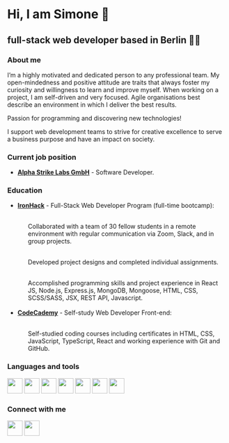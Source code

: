 <h1>Hi, I am <strong>Simone</strong> 👋</h1>
<h2>full-stack web developer based in Berlin 👨‍💻</h2> 

### About me 

I’m a highly motivated and dedicated person to any professional team. My open-mindedness and positive attitude are traits that always foster my curiosity and willingness to learn and improve myself. When working on a project, I am self-driven and very focused. Agile organisations best describe an environment in which I deliver the best results.

Passion for programming and discovering new technologies!

I support web development teams to strive for creative excellence to serve a business purpose and have an impact on society.

###  Current job position

<ul>
        <li>
<a href="https://www.alphastrike.io"><b>Alpha Strike Labs GmbH</b></a> - Software Developer.
        </li>
</ul>

### Education

<ul>
<li><a href="https://www.ironhack.com"><b>IronHack</b></a> - Full-Stack Web Developer Program (full-time bootcamp):<br></li><br>
<ol>Collaborated with a team of 30 fellow students in a remote environment with regular communication via Zoom, Slack, and in group projects.<br></ol> <br>
<ol>Developed project designs and completed individual assignments.<br></ol><br>
<ol>Accomplished programming skills and project experience in React JS, Node.js, Express.js, MongoDB, Mongoose, HTML, CSS, SCSS/SASS, JSX, REST API, Javascript.<br><br></ol>

<li><a href="https://www.codeacademy.com"><b>CodeCademy</b></a> - Self-study Web Developer Front-end:<br></li><br>
<ol>Self-studied coding courses including certificates in HTML, CSS, JavaScript, TypeScript, React and working experience with Git and GitHub.<br></ol>
</ul>

### Languages and tools

<img src="images/html5.svg" height=35px> <img src="images/css3.svg" height=35px> <img src="images/javascript.svg" height=35px> <img src="images/typescript.png" height=35px> <img src="images/mongodb.svg" height=35px> <img src="images/node-js.svg" height=35px> <img src="images/react.svg" height=35px> 


### Connect with me 

<a href="https://www.linkedin.com/in/simone-capuano-webdeveloper/" target="_blank"><img src="images/linkedin.svg" height=35px></a> <a href="https://simonecapuano-webdev.com/" target="_blank"><img src="images/globe.svg" height=35px></a>
